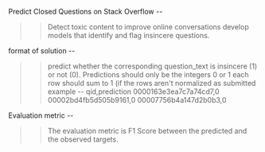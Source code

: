 Predict Closed Questions on Stack Overflow --

>> Detect toxic content to improve online conversations
>> develop models that identify and flag insincere questions. 


format of solution --
>> predict whether the corresponding question_text is insincere (1) or not (0).
>> Predictions should only be the integers 0 or 1
>> each row should sum to 1 (if the rows aren't normalized as submitted
>> example --
	qid,prediction
	0000163e3ea7c7a74cd7,0
	00002bd4fb5d505b9161,0
	00007756b4a147d2b0b3,0


Evaluation metric  --
>> The evaluation metric is F1 Score between the predicted and the observed targets.